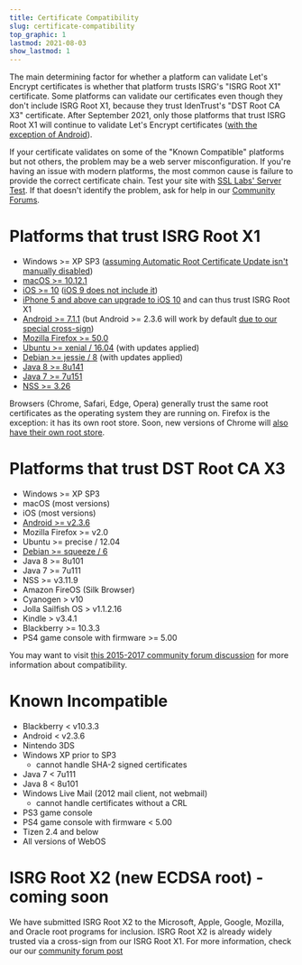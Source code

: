 ```yaml
---
title: Certificate Compatibility
slug: certificate-compatibility
top_graphic: 1
lastmod: 2021-08-03
show_lastmod: 1
---
```



The main determining factor for whether a platform can validate Let's Encrypt certificates is whether that platform trusts ISRG's "ISRG Root X1" certificate. Some platforms can validate our certificates even though they don't include ISRG Root X1, because they trust IdenTrust's "DST Root CA X3" certificate. After September 2021, only those platforms that trust ISRG Root X1 will continue to validate Let's Encrypt certificates ([with the exception of Android][android-compat]).

[android-compat]: /2020/12/21/extending-android-compatibility.html

If your certificate validates on some of the "Known Compatible" platforms but not others, the problem may be a web server misconfiguration. If you're having an issue with modern platforms, the most common cause is failure to provide the correct certificate chain. Test your site with [SSL Labs' Server Test](https://www.ssllabs.com/ssltest/). If that doesn't identify the problem, ask for help in our [Community Forums](https://community.letsencrypt.org/).

# Platforms that trust ISRG Root X1

* Windows >= XP SP3 ([assuming Automatic Root Certificate Update isn't manually disabled](https://docs.microsoft.com/en-us/previous-versions/windows/it-pro/windows-server-2008-R2-and-2008/))
* [macOS >= 10.12.1](https://twitter.com/letsencrypt/status/790960929504497665?lang=en)
* [iOS >= 10](https://support.apple.com/en-us/HT207177) ([iOS 9 does not include it](https://support.apple.com/en-us/HT205205))
* [iPhone 5 and above can upgrade to iOS 10](https://en.wikipedia.org/wiki/IPhone_5) and can thus trust ISRG Root X1
* [Android >= 7.1.1](https://android.googlesource.com/platform/system/ca-certificates/+/android-7.1.1_r15) (but Android >= 2.3.6 will work by default [due to our special cross-sign](https://letsencrypt.org/2020/12/21/extending-android-compatibility.html))
* [Mozilla Firefox >= 50.0](https://bugzilla.mozilla.org/show_bug.cgi?id=1204656)
* [Ubuntu >= xenial / 16.04](https://packages.ubuntu.com/xenial/all/ca-certificates/filelist) (with updates applied)
* [Debian >= jessie / 8](https://packages.debian.org/jessie/all/ca-certificates/filelist) (with updates applied)
* [Java 8 >= 8u141](https://www.oracle.com/java/technologies/javase/8u141-relnotes.html)
* [Java 7 >= 7u151](https://www.oracle.com/java/technologies/javase/7u151-relnotes.html)
* [NSS >= 3.26](https://developer.mozilla.org/en-US/docs/Mozilla/Projects/NSS/NSS_3.26_release_notes)

Browsers (Chrome, Safari, Edge, Opera) generally trust the same root certificates as the operating system they are running on. Firefox is the exception: it has its own root store. Soon, new versions of Chrome will [also have their own root store][chrome-root-store].

[chrome-root-store]: https://www.chromium.org/Home/chromium-security/root-ca-policy

# Platforms that trust DST Root CA X3

* Windows >= XP SP3
* macOS (most versions)
* iOS (most versions)
* [Android >= v2.3.6](https://twitter.com/Tutancagamon/status/600783165087752192)
* Mozilla Firefox >= v2.0
* Ubuntu >= precise / 12.04
* [Debian >= squeeze / 6](https://twitter.com/TokenScandi/status/600806080684359680)
* Java 8 >= 8u101
* Java 7 >= 7u111
* NSS >= v3.11.9
* Amazon FireOS (Silk Browser)
* Cyanogen > v10
* Jolla Sailfish OS > v1.1.2.16
* Kindle > v3.4.1
* Blackberry >= 10.3.3
* PS4 game console with firmware >= 5.00

You may want to visit [this 2015-2017 community forum discussion](https://community.letsencrypt.org/t/which-browsers-and-operating-systems-support-lets-encrypt/) for more information about compatibility.

# Known Incompatible

* Blackberry < v10.3.3
* Android < v2.3.6
* Nintendo 3DS
* Windows XP prior to SP3
  * cannot handle SHA-2 signed certificates
* Java 7 < 7u111
* Java 8 < 8u101
* Windows Live Mail (2012 mail client, not webmail)
  * cannot handle certificates without a CRL
* PS3 game console
* PS4 game console with firmware < 5.00
* Tizen 2.4 and below
* All versions of WebOS

# ISRG Root X2 (new ECDSA root) - coming soon
We have submitted ISRG Root X2 to the Microsoft, Apple, Google, Mozilla, and Oracle root programs for inclusion. ISRG Root X2 is already widely trusted via a cross-sign from our ISRG Root X1. For more information, check our our [community forum post](https://community.letsencrypt.org/t/isrg-root-x2-submitted-to-root-programs/149385)


